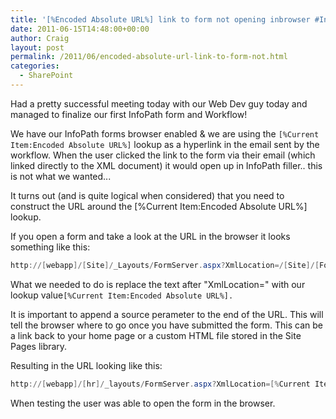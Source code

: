 ```yaml
---
title: '[%Encoded Absolute URL%] link to form not opening inbrowser #Infopath #SharePoint'
date: 2011-06-15T14:48:00+00:00
author: Craig
layout: post
permalink: /2011/06/encoded-absolute-url-link-to-form-not.html
categories:
  - SharePoint
---
```

Had a pretty successful meeting today with our Web Dev guy today and managed to finalize our first InfoPath form and Workflow!

We have our InfoPath forms browser enabled & we are using the ```[%Current Item:Encoded Absolute URL%]``` lookup as a hyperlink in the email sent by the workflow. When the user clicked the link to the form via their email (which linked directly to the XML document) it would open up in InfoPath filler.. this is not what we wanted...

<!--more-->

It turns out (and is quite logical when considered) that you need to construct the URL around the [%Current Item:Encoded Absolute URL%] lookup.

If you open a form and take a look at the URL in the browser it looks something like this:

```PowerShell
http://[webapp]/[Site]/_Layouts/FormServer.aspx?XmlLocation=/[Site]/[Forms %Library]/[Form].xml&[SomeSettings]&DefaultItemOpen=1
```

What we needed to do is replace the text after "XmlLocation=" with our lookup value```[%Current Item:Encoded Absolute URL%].```

It is important to append a source perameter to the end of the URL. This will tell the browser where to go once you have submitted the form. This can be a link back to your home page or a custom HTML file stored in the Site Pages library.

Resulting in the URL looking like this:

```PowerShell
http://[webapp]/[hr]/_layouts/FormServer.aspx?XmlLocation=[%Current Item:Encoded Absolute URL%]&ClientInstalled=true&Source=[PageReturURL]%3FInitialTabId%3DRibbon%252EDocument%26VisibilityContext%3DWSSTabPersistence&DefaultItemOpen=1
```

When testing the user was able to open the form in the browser.

